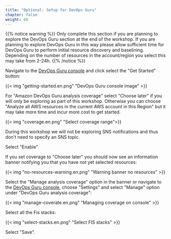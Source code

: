 ```yaml
---
title: "Optional: Setup for DevOps Guru"
chapter: false
weight: 60
---
```


{{% notice warning %}}
Only complete this section if you are planning to explore the DevOps Guru section at the end of the workshop. If you are planning to explore DevOps Guru in this way please allow sufficient time for DevOps Guru to perform initial resource discovery and baselining. Depending on the number of resources in the account/region you select this may take from 2-24h.
{{% /notice %}}

Navigate to the [DevOps Guru console](https://console.aws.amazon.com/devops-guru/home?#/home) and click select the "Get Started" button:

{{< img "getting-started.en.png" "DevOps Guru console image" >}}

For "Amazon DevOps Guru analysis coverage" select "Choose later" if you will only be exploring as part of this workshop. Otherwise you can choose "Analyze all AWS resources in the current AWS account in this Region" but it may take more time and incur more cost to get started.

{{< img "coverage.en.png" "Select coverage range">}}

During this workshop we will not be exploring SNS notifications and thus don't need to specify an SNS topic. 

Select "Enable"

If you set coverage to "Choose later" you should now see an information banner notifying you that you have not yet selected resources:

{{< img "no-resources-warning.en.png" "Warning banner no resources" >}}

Select the "Manage analysis coverage" option in the banner or navigate to the [DevOps Guru console](https://console.aws.amazon.com/devops-guru/home?#/home), choose "Settings" and select "Manage" option under "DevOps Guru analysis coverage":

{{< img "manage-coverate.en.png" "Managing coverage on console" >}}

Select all the Fis stacks:

{{< img "select-stacks.en.png" "Select FIS stacks" >}}

Select "Save".

